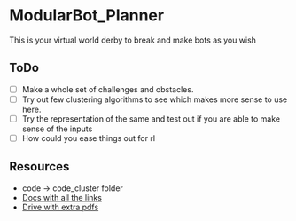 # ModularBot_Planner
This is your virtual world derby to break and make bots as you wish
## ToDo
- [ ] Make a whole set of challenges and obstacles.
- [ ] Try out few clustering algorithms to see which makes more sense to use here.
- [ ] Try the representation of the same and test out if you are able to make sense of the inputs
- [ ] How could you ease things out for rl
## Resources
- code -> code_cluster folder
- [Docs with all the links](https://docs.google.com/document/d/1KEJf-jeIi0BJtAnXddLB5JF5d1Ci-cbfW9H89qSSHl4/edit?usp=sharing)
- [Drive with extra pdfs](https://drive.google.com/drive/folders/1T1NNpkDUduwzQ99P27nm3KUAkobiAlMo?usp=sharing)

